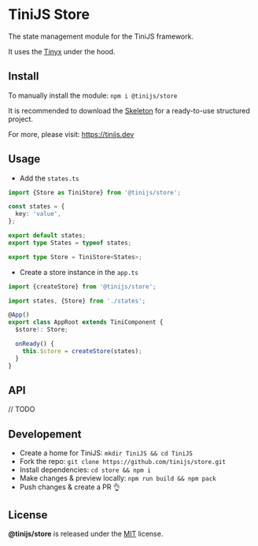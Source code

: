 # TiniJS Store 

The state management module for the TiniJS framework.

It uses the [Tinyx](https://github.com/dmaevsky/tinyx) under the hood.

## Install

To manually install the module: `npm i @tinijs/store`

It is recommended to download the [Skeleton](https://github.com/tinijs/skeleton) for a ready-to-use structured project.

For more, please visit: <https://tinijs.dev>

## Usage

- Add the `states.ts`

```ts
import {Store as TiniStore} from '@tinijs/store';

const states = {
  key: 'value',
};

export default states;
export type States = typeof states;

export type Store = TiniStore<States>;

```

- Create a store instance in the `app.ts`

```ts
import {createStore} from '@tinijs/store';

import states, {Store} from './states';

@App()
export class AppRoot extends TiniComponent {
  $store!: Store;

  onReady() {
    this.$store = createStore(states);
  }
}
```

## API

// TODO

## Developement

- Create a home for TiniJS: `mkdir TiniJS && cd TiniJS`
- Fork the repo: `git clone https://github.com/tinijs/store.git`
- Install dependencies: `cd store && npm i`
- Make changes & preview locally: `npm run build && npm pack`
- Push changes & create a PR 👌

## License

**@tinijs/store** is released under the [MIT](https://github.com/tinijs/core/blob/master/LICENSE) license.

